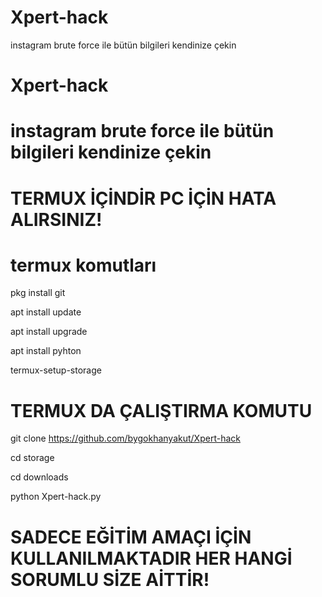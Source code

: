# Xpert-hack
instagram brute force ile bütün bilgileri kendinize çekin


# Xpert-hack

# instagram brute force ile bütün bilgileri kendinize çekin 



# TERMUX İÇİNDİR PC İÇİN HATA ALIRSINIZ!


# termux komutları


pkg install git

apt install update

apt install upgrade

apt install pyhton 

termux-setup-storage


# TERMUX DA ÇALIŞTIRMA KOMUTU

git clone https://github.com/bygokhanyakut/Xpert-hack 

cd storage 

cd downloads

python Xpert-hack.py



# SADECE EĞİTİM AMAÇI İÇİN KULLANILMAKTADIR HER HANGİ SORUMLU SİZE AİTTİR!
